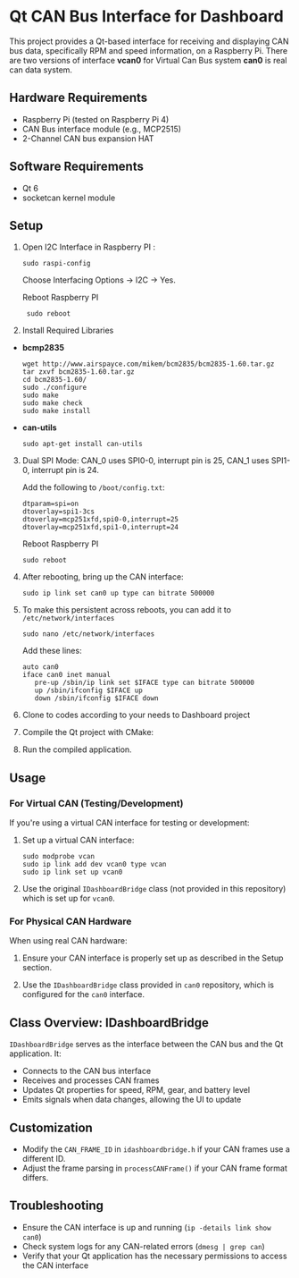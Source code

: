 # Qt CAN Bus Interface for Dashboard

This project provides a Qt-based interface for receiving and displaying CAN bus data, specifically RPM and speed information, on a Raspberry Pi.
There are two versions of interface **vcan0** for Virtual Can Bus system **can0** is real can data system.

## Hardware Requirements

- Raspberry Pi (tested on Raspberry Pi 4)
- CAN Bus interface module (e.g., MCP2515)
- 2-Channel CAN bus expansion HAT

## Software Requirements

- Qt 6
- socketcan kernel module

## Setup

1. Open I2C Interface in Raspberry PI : 	

	```
	sudo raspi-config 
	```
   Choose Interfacing Options -> I2C -> Yes.

   Reboot Raspberry PI

   ```
	sudo reboot
	```
2. Install Required Libraries

- **bcmp2835**

	```
	wget http://www.airspayce.com/mikem/bcm2835/bcm2835-1.60.tar.gz
	tar zxvf bcm2835-1.60.tar.gz 
	cd bcm2835-1.60/
	sudo ./configure
	sudo make
	sudo make check
	sudo make install
   ```
- **can-utils**

   ```
   sudo apt-get install can-utils
   ```

3. Dual SPI Mode: CAN_0 uses SPI0-0, interrupt pin is 25, CAN_1 uses SPI1-0, interrupt pin is 24.

   Add the following to `/boot/config.txt`:

   ```
   dtparam=spi=on
   dtoverlay=spi1-3cs
   dtoverlay=mcp251xfd,spi0-0,interrupt=25
   dtoverlay=mcp251xfd,spi1-0,interrupt=24
   ```

   Reboot Raspberry PI


   ```
   sudo reboot
	```


4. After rebooting, bring up the CAN interface:

   ```
   sudo ip link set can0 up type can bitrate 500000
   ```
5. To make this persistent across reboots, you can add it to `/etc/network/interfaces`

   ```
   sudo nano /etc/network/interfaces
   ```
   Add these lines:

   ```
   auto can0
   iface can0 inet manual
      pre-up /sbin/ip link set $IFACE type can bitrate 500000
      up /sbin/ifconfig $IFACE up
      down /sbin/ifconfig $IFACE down
   ```


5. Clone to codes according to your needs to Dashboard project

6. Compile the Qt project with CMake:

7. Run the compiled application.

## Usage

### For Virtual CAN (Testing/Development)

If you're using a virtual CAN interface for testing or development:

1. Set up a virtual CAN interface:

   ```
   sudo modprobe vcan
   sudo ip link add dev vcan0 type vcan
   sudo ip link set up vcan0
   ```

2. Use the original `IDashboardBridge` class (not provided in this repository) which is set up for `vcan0`.

### For Physical CAN Hardware

When using real CAN hardware:

1. Ensure your CAN interface is properly set up as described in the Setup section.

2. Use the `IDashboardBridge` class provided in `can0` repository, which is configured for the `can0` interface.

## Class Overview: IDashboardBridge

`IDashboardBridge` serves as the interface between the CAN bus and the Qt application. It:

- Connects to the CAN bus interface
- Receives and processes CAN frames
- Updates Qt properties for speed, RPM, gear, and battery level
- Emits signals when data changes, allowing the UI to update

## Customization

- Modify the `CAN_FRAME_ID` in `idashboardbridge.h` if your CAN frames use a different ID.
- Adjust the frame parsing in `processCANFrame()` if your CAN frame format differs.

## Troubleshooting

- Ensure the CAN interface is up and running (`ip -details link show can0`)
- Check system logs for any CAN-related errors (`dmesg | grep can`)
- Verify that your Qt application has the necessary permissions to access the CAN interface


